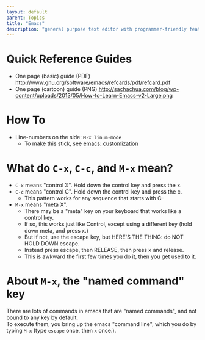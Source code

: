 ```yaml
---
layout: default
parent: Topics
title: "Emacs"
description: "general purpose text editor with programmer-friendly features"
---
```



# Quick Reference Guides 

* One page (basic) guide (PDF) <http://www.gnu.org/software/emacs/refcards/pdf/refcard.pdf>
* One page (cartoon) guide (PNG) <http://sachachua.com/blog/wp-content/uploads/2013/05/How-to-Learn-Emacs-v2-Large.png>


# How To 

* Line-numbers on the side: `M-x linum-mode`
    * To make this stick, see [emacs: customization](/topics/emacs_customization/)

# What do `C-x`, `C-c`, and `M-x` mean? 

* `C-x` means "control X".  Hold down the control key and press the x.
* `C-c` means "control C".  Hold down the control key and press the c.
    * This pattern works for any sequence that starts with C-
* `M-x` means "meta X".  
    * There may be a "meta" key on your keyboard that works like a control key.  
    * If so, this works just like Control, except using a different key (hold down meta, and press x.)
    * But if not, use the escape key, but HERE'S THE THING: do NOT HOLD DOWN escape.  
    * Instead press escape, then RELEASE, then press x and release.
    * This is awkward the first few times you do it, then you get used to it.

# About `M-x`, the "named command" key 

There are lots of commands in emacs that are "named commands", and not bound to any key by default.  
To execute them, you bring up the emacs "command line", which you do by typing `M-x` (type `escape` once, then `x` once.).



